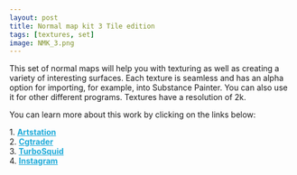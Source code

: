```yaml
---
layout: post 
title: Normal map kit 3 Tile edition
tags: [textures, set]
image: NMK_3.png
---
```

This set of normal maps will help you with texturing as well as creating a variety of interesting surfaces. 
Each texture is seamless and has an alpha option for importing, for example, into Substance Painter. 
You can also use it for other different programs. Textures have a resolution of 2k. 

<!--more-->

You can learn more about this work by clicking on the links below: <br/>

<div>
	1.
    <a href="https://www.artstation.com/nikiyani/store/goqP/normal-map-kit-3-tile-edition" target="_blank" style="font-weight: bold; color: #1CAAD9;">Artstation</a><br/>
	2.
	<a href="https://www.cgtrader.com/3d-models/textures/miscellaneous/normal-map-kit-3-tile-edition" target="_blank" style="font-weight: bold; color: #1CAAD9;">Cgtrader</a><br/>
	3.
	<a href="https://www.turbosquid.com/FullPreview/Index.cfm/ID/1366483" target="_blank" style="font-weight: bold; color: #1CAAD9;">TurboSquid</a><br/>
	4.
	<a href="https://www.instagram.com/p/CCasAzYBX-6/" target="_blank" style="font-weight: bold; color: #1CAAD9;">Instagram</a><br/>
</div>
